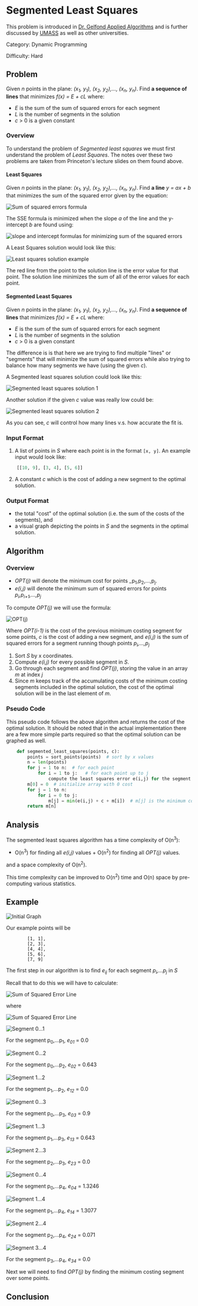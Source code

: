 # Segmented Least Squares

This problem is introduced in [Dr. Gelfond Applied Algorithms](http://redwood.cs.ttu.edu/~mgelfond/FALL-2012/slides.pdf) and is further discussed by [UMASS](https://people.cs.umass.edu/~sheldon/teaching/mhc/cs312/2013sp/Slides/Slides15%20-%20Segmented%20Least%20Squares.pdf) as well as other universities.

Category: Dynamic Programming

Difficulty: Hard

## Problem

Given _n_ points in the plane: _(x<sub>1</sub>, y<sub>1</sub>),  (x<sub>2</sub>, y<sub>2</sub>),..., (x<sub>n</sub>, y<sub>n</sub>)_.
Find **a sequence of lines** that minimizes _f(x) = E + cL_ where:
- _E_ is the sum of the sum of squared errors for each segment
- _L_ is the number of segments in the solution
- _c_ > 0 is a given constant

### Overview

To understand the problem of _Segmented least squares_ we must first understand the problem of _Least Squares_.
The notes over these two problems are taken from Princeton's lecture slides on them found above.

#### Least Squares

Given _n_ points in the plane: _(x<sub>1</sub>, y<sub>1</sub>),  (x<sub>2</sub>, y<sub>2</sub>),..., (x<sub>n</sub>, y<sub>n</sub>)_.
Find **a line** _y = ax + b_ that minimizes the sum of the squared error given by the equation:

![Sum of squared errors formula](./assets/sse.png)

The SSE formula is minimized when the slope _a_ of the line and the y-intercept _b_ are found using:

![slope and intercept formulas for minimizing sum of the squared errors](./assets/a_and_b.png)

A Least Squares solution would look like this:

![Least squares solution example](./assets/least_squares_sol.png)

The red line from the point to the solution line is the error value for that point. The solution line minimizes the sum of all
of the error values for each point.

#### Segmented Least Squares

Given _n_ points in the plane: _(x<sub>1</sub>, y<sub>1</sub>),  (x<sub>2</sub>, y<sub>2</sub>),..., (x<sub>n</sub>, y<sub>n</sub>)_.
Find **a sequence of lines** that minimizes _f(x) = E + cL_ where:
- _E_ is the sum of the sum of squared errors for each segment
- _L_ is the number of segments in the solution
- _c_ > 0 is a given constant

The difference is is that here we are trying to find multiple "lines" or "segments" that
will minimize the sum of squared errors while also trying to balance how many segments we have (using the given _c_).

A Segmented least squares solution could look like this:

![Segmented least squares solution 1](./assets/seg_least_squares_sol1.png)

Another solution if the given _c_ value was really low could be:

![Segmented least squares solution 2](./assets/seg_least_squares_sol2.png)

As you can see, _c_ will control how many lines v.s. how accurate the fit is.

### Input Format

1. A list of points in _S_ where each point is in the format `[x, y]`. An example input would look like:
```Python
    [[10, 9], [3, 4], [5, 6]]
```
2. A constant _c_ which is the cost of adding a new segment to the optimal solution.

### Output Format

- the total "cost" of the optimal solution (i.e. the sum of the costs of the segments), and
- a visual graph depicting the points in _S_ and the segments in the optimal solution.

## Algorithm
### Overview
- _OPT(j)_ will denote the minimum cost for points _p<sub>1</sub>,p<sub>2</sub>,...,p<sub>j</sub>.
- _e(i,j)_ will denote the minimum sum of squared errors for points _p<sub>i</sub>,p<sub>i+1</sub>,...,p<sub>j</sub>_

To compute _OPT(j)_ we will use the formula:

![OPT(j)](./assets/opt_j.png)

Where _OPT(i-1)_ is the cost of the previous minimum costing segment for some points, _c_ is the cost of adding a new segment,
and _e(i,j)_ is the sum of squared errors for a segment running though points  _p<sub>i</sub>,...,p<sub>j</sub>_

1. Sort _S_ by x coordinates.
2. Compute _e(i,j)_ for every possible segment in _S_.
3. Go through each segment and find _OPT(j)_, storing the value in an array _m_ at index _j_
4. Since _m_ keeps track of the accumulating costs of the minimum costing segments included in the optimal solution, the cost of the optimal solution will be in the last element of _m_.

### Pseudo Code

This pseudo code follows the above algorithm and returns the cost of the optimal solution. It should be noted that in the
actual implementation there are a few more simple parts required so that the optimal solution can be graphed as well.

````Python
    def segmented_least_squares(points, c):
        points = sort_points(points)  # sort by x values
        n = len(points)
        for j = 1 to n:  # for each point
            for i = 1 to j:   # for each point up to j
                compute the least squares error e(i,j) for the segment pi, pi+1,...,pj
        m[0] = 0  # initialize array with 0 cost
        for j = 1 to n:
            for i = 0 to j:
                m[j] = min(e(i,j) + c + m[i])  # m[j] is the minimum costing segment for the points pi to pj
        return m[n]
````
## Analysis

The segmented least squares algorithm has a time complexity of O(n<sup>3</sup>):
- O(n<sup>3</sup>) for finding all _e(i,j)_ values + O(n<sup>2</sup>) for finding all _OPT(j)_ values.

and a space complexity of O(n<sup>2</sup>).

This time complexity can be improved to O(n<sup>2</sup>) time and O(n) space by pre-computing
various statistics.


## Example

![Initial Graph](./assets/initial_plot.png)

Our example points will be
```
        [1, 1],
        [2, 3],
        [4, 4],
        [5, 6],
        [7, 9]
```

The first step in our algorithm is to find _e<sub>ij</sub>_ for each segment _p<sub>i</sub>,...p<sub>j</sub>_ in _S_

Recall that to do this we will have to calculate:

![Sum of Squared Error Line](./assets/sse.png)

where

![Sum of Squared Error Line](./assets/a_and_b.png)


![Segment 0...1](./assets/seg_01.png)

For the segment p<sub>0</sub>,...p<sub>1</sub>, _e<sub>01</sub>_ = 0.0

![Segment 0...2](./assets/seg_02.png)

For the segment p<sub>0</sub>,...p<sub>2</sub>, _e<sub>02</sub>_ = 0.643

![Segment 1...2](./assets/seg_12.png)

For the segment p<sub>1</sub>,...p<sub>2</sub>, _e<sub>12</sub>_ = 0.0

![Segment 0...3](./assets/seg_03.png)

For the segment p<sub>0</sub>,...p<sub>3</sub>, _e<sub>03</sub>_ = 0.9

![Segment 1...3](./assets/seg_13.png)

For the segment p<sub>1</sub>,...p<sub>3</sub>, _e<sub>13</sub>_ = 0.643

![Segment 2...3](./assets/seg_23.png)

For the segment p<sub>2</sub>,...p<sub>3</sub>, _e<sub>23</sub>_ = 0.0

![Segment 0...4](./assets/seg_04.png)

For the segment p<sub>0</sub>,...p<sub>4</sub>, _e<sub>04</sub>_ = 1.3246

![Segment 1...4](./assets/seg_14.png)

For the segment p<sub>1</sub>,...p<sub>4</sub>, _e<sub>14</sub>_ = 1.3077

![Segment 2...4](./assets/seg_24.png)

For the segment p<sub>2</sub>,...p<sub>4</sub>, _e<sub>24</sub>_ = 0.071

![Segment 3...4](./assets/seg_34.png)

For the segment p<sub>3</sub>,...p<sub>4</sub>, _e<sub>34</sub>_ = 0.0


Next we will need to find _OPT(j)_ by finding the minimum costing segment over
some points.















## Conclusion


